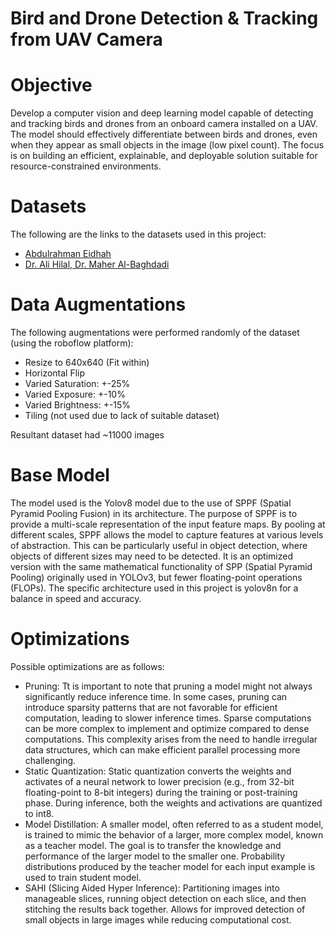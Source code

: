 # Bird and Drone Detection & Tracking from UAV Camera

# Objective
Develop a computer vision and deep learning model capable of detecting and tracking birds and drones from an onboard camera installed on a UAV. The model should effectively differentiate between birds and drones, even when they appear as small objects in the image (low pixel count). The focus is on building an efficient, explainable, and deployable solution suitable for resource-constrained environments.

# Datasets
The following are the links to the datasets used in this project:
- [Abdulrahman Eidhah](https://universe.roboflow.com/abdulrahman-eidhah/final-jdwbv)
- [Dr. Ali Hilal, Dr. Maher Al-Baghdadi](https://www.kaggle.com/datasets/hussein1234/drone-uav-bird/data)

# Data Augmentations
The following augmentations were performed randomly of the dataset (using the roboflow platform):
- Resize to 640x640 (Fit within)
- Horizontal Flip
- Varied Saturation: +-25%
- Varied Exposure: +-10%
- Varied Brightness: +-15%
- Tiling (not used due to lack of suitable dataset)

Resultant dataset had ~11000 images

# Base Model
The model used is the Yolov8 model due to the use of SPPF (Spatial Pyramid Pooling Fusion) in its architecture. The purpose of SPPF is to provide a multi-scale representation of the input feature maps. By pooling at different scales, SPPF allows the model to capture features at various levels of abstraction. This can be particularly useful in object detection, where objects of different sizes may need to be detected.  It is an optimized version with the same mathematical functionality of SPP (Spatial Pyramid Pooling) originally used in YOLOv3, but fewer floating-point operations (FLOPs). The specific architecture used in this project is yolov8n for a balance in speed and accuracy.  

# Optimizations
Possible optimizations are as follows:
- Pruning: Tt is important to note that pruning a model might not always significantly reduce inference time. In some cases, pruning can introduce sparsity patterns that are not favorable for efficient computation, leading to slower inference times. Sparse computations can be more complex to implement and optimize compared to dense computations. This complexity arises from the need to handle irregular data structures, which can make efficient parallel processing more challenging.
- Static Quantization: Static quantization converts the weights and activates of a neural network to lower precision (e.g., from 32-bit floating-point to 8-bit integers) during the training or post-training phase. During inference, both the weights and activations are quantized to int8. 
- Model Distillation: A smaller model, often referred to as a student model, is trained to mimic the behavior of a larger, more complex model, known as a teacher model. The goal is to transfer the knowledge and performance of the larger model to the smaller one. Probability distributions produced by the teacher model for each input example is used to train student model.
- SAHI (Slicing Aided Hyper Inference): Partitioning images into manageable slices, running object detection on each slice, and then stitching the results back together. Allows for improved detection of small objects in large images while reducing computational cost.